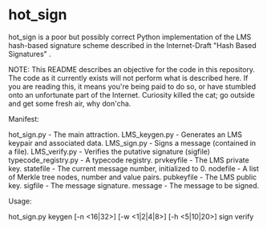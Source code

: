 # hot_sign
hot_sign is a poor but possibly correct Python implementation of the LMS hash-based signature scheme described in the Internet-Draft "Hash Based Signatures" <draft-mcgrew-hash-sigs>.

NOTE: This README describes an objective for the code in this repository. The code as it currently exists will not perform what is described here. If you are reading this, it means you're being paid to do so, or have stumbled onto an unfortunate part of the Internet. Curiosity killed the cat; go outside and get some fresh air, why don'cha.

Manifest:

hot_sign.py          - The main attraction.
LMS_keygen.py        - Generates an LMS keypair and associated data.
LMS_sign.py          - Signs a message (contained in a file).
LMS_verify.py        - Verifies the putative signature (sigfile)
typecode_registry.py - A typecode registry.
prvkeyfile           - The LMS private key.
statefile            - The current message number, initialized to 0.
nodefile             - A list of Merkle tree nodes, number and value pairs.
pubkeyfile           - The LMS public key.
sigfile              - The message signature.
message              - The message to be signed.

Usage: 

hot_sign.py keygen [-n <16|32>] [-w <1|2|4|8>] [-h <5|10|20>]
            sign <message fn> <private key fn>
            verify <message fn> <public key fn>
